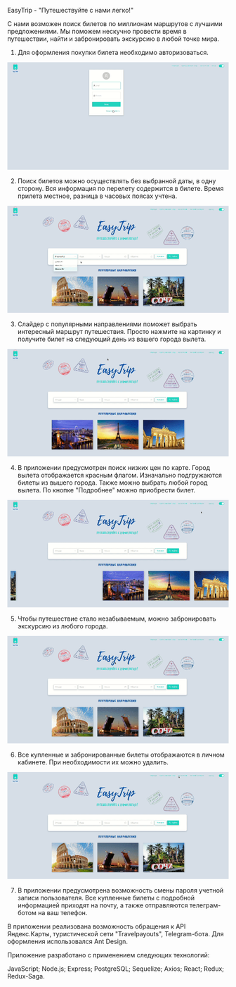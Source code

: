 EasyTrip - "Путешествуйте с нами легко!"

С нами возможен поиск билетов по миллионам маршрутов с лучшими предложениями. 
Мы поможем нескучно провести время в путешествии, найти и забронировать экскурсию в любой точке мира.


1. Для оформления покупки билета необходимо авторизоваться.

![](https://github.com/vladimirtugutov/EasyTrip/blob/main/readme-assets/auth.gif)

2. Поиск билетов можно осуществлять без выбранной даты, в одну сторону. Вся информация по перелету содержится в билете.
Время прилета местное, разница в часовых поясах учтена.

![](https://github.com/vladimirtugutov/EasyTrip/blob/main/readme-assets/main.gif)

3. Cлайдер с популярными направлениями поможет выбрать интересный маршрут путешествия. Просто нажмите на картинку и получите билет на следующий день из вашего города вылета.

![](https://github.com/vladimirtugutov/EasyTrip/blob/main/readme-assets/slider.gif)

4. В приложении предусмотрен поиск низких цен по карте. Город вылета отображается красным флагом. Изначально подгружаются билеты из вышего города. Также можно выбрать любой город вылета. По кнопке "Подробнее" можно приобрести билет.

![](https://github.com/vladimirtugutov/EasyTrip/blob/main/readme-assets/map.gif)

5. Чтобы путешествие стало незабываемым, можно забронировать экскурсию из любого города.

![](https://github.com/vladimirtugutov/EasyTrip/blob/main/readme-assets/excursions.gif)

6. Все купленные и забронированные билеты отображаются в личном кабинете. При необходимости их можно удалить.

![](https://github.com/vladimirtugutov/EasyTrip/blob/main/readme-assets/profile.gif)

7. В приложении предусмотрена возможность смены пароля учетной записи пользователя. Все купленные билеты с подробной информацией приходят на почту, а также отправляются телеграм-ботом на ваш телефон.

В приложении реализована возможность обращения к API Яндекс.Карты, туристической сети "Travelpayouts", Telegram-бота. Для оформления использовался Ant Design.

Приложение разработано с применением следующих технологий:

JavaScript;
Node.js;
Express;
PostgreSQL;
Sequelize;
Axios;
React;
Redux;
Redux-Saga.
